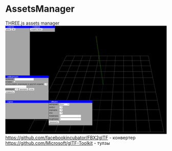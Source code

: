 # AssetsManager
THREE.js assets manager
![Image](./public/textures/screen.png)
https://github.com/facebookincubator/FBX2glTF - конвертер
https://github.com/Microsoft/glTF-Toolkit - тулзы

